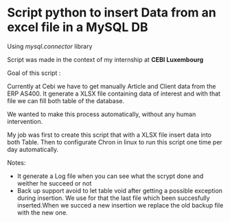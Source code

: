 # Script python to insert Data from an excel file in a MySQL DB
Using *mysql.connector* library

Script was made in the context of my internship at **CEBI Luxembourg**

Goal of this script :

Currently at Cebi we have to get manually Article and Client data from the ERP AS400. It generate a XLSX file containing data of interest and with that file we can fill both table of the database.

We wanted to make this process automatically, without any human intervention.

My job was first to create this script that with a XLSX file insert data into both Table.
Then to configurate Chron in linux to run this script one time per day automatically.

Notes:
- It generate a Log file when you can see what the scrypt done and weither he succeed or not
- Back up support avoid to let table void after getting a possible exception during insertion. We use for that the last file which been succesfully inserted.When we succed a new insertion we replace the old backup file with the new one.
 








